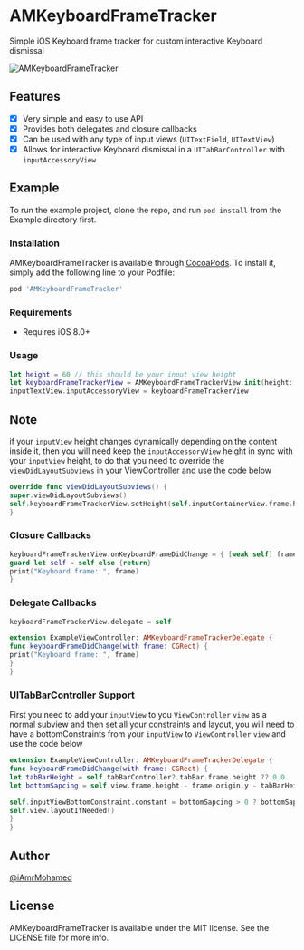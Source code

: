 # AMKeyboardFrameTracker
Simple iOS Keyboard frame tracker for custom interactive Keyboard dismissal

![AMKeyboardFrameTracker](https://user-images.githubusercontent.com/8356318/51436612-002c7b80-1c99-11e9-8d44-2143644ae617.gif)

## Features

- [x] Very simple and easy to use API
- [x] Provides both delegates and closure callbacks
- [x] Can be used with any type of input views (```UITextField```, ```UITextView```)
- [x] Allows for interactive Keyboard dismissal in a ```UITabBarController``` with ```inputAccessoryView```

## Example

To run the example project, clone the repo, and run `pod install` from the Example directory first.


### Installation
AMKeyboardFrameTracker is available through [CocoaPods](https://cocoapods.org). To install
it, simply add the following line to your Podfile:

```ruby
pod 'AMKeyboardFrameTracker'
```

### Requirements
- Requires iOS 8.0+

### Usage

```swift
let height = 60 // this should be your input view height
let keyboardFrameTrackerView = AMKeyboardFrameTrackerView.init(height: height)
inputTextView.inputAccessoryView = keyboardFrameTrackerView
```

## Note
if your ```inputView``` height changes dynamically depending on the content inside it, then you will need keep the ```inputAccessoryView``` height in sync with your ```inputView``` height, to do that you need to override the ```viewDidLayoutSubviews``` in your ViewController and use the code below

```swift
override func viewDidLayoutSubviews() {
super.viewDidLayoutSubviews()
self.keyboardFrameTrackerView.setHeight(self.inputContainerView.frame.height)
}
```

### Closure Callbacks
```swift
keyboardFrameTrackerView.onKeyboardFrameDidChange = { [weak self] frame in
guard let self = self else {return}
print("Keyboard frame: ", frame)
}
```

### Delegate Callbacks

```swift
keyboardFrameTrackerView.delegate = self
```

```swift
extension ExampleViewController: AMKeyboardFrameTrackerDelegate {
func keyboardFrameDidChange(with frame: CGRect) {
print("Keyboard frame: ", frame)
}
}
```

### UITabBarController Support
First you need to add your ```inputView``` to you ```ViewController```  ```view``` as a normal subview and then set all your constraints and layout, you will need to have a bottomConstraints from your ```inputView``` to ```ViewController```  ```view``` and use the code below

```swift
extension ExampleViewController: AMKeyboardFrameTrackerDelegate {
func keyboardFrameDidChange(with frame: CGRect) {
let tabBarHeight = self.tabBarController?.tabBar.frame.height ?? 0.0
let bottomSapcing = self.view.frame.height - frame.origin.y - tabBarHeight - self.keyboardFrameTrackerView.frame.height

self.inputViewBottomConstraint.constant = bottomSapcing > 0 ? bottomSapcing : 0
self.view.layoutIfNeeded()
}
}
```

## Author
[@iAmrMohamed](https://twitter.com/iAmrMohamed)

## License

AMKeyboardFrameTracker is available under the MIT license. See the LICENSE file for more info.
